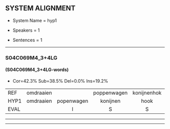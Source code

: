 
## SYSTEM ALIGNMENT

- System Name = hyp1

- Speakers = 1

- Sentences = 1

---

### S04C069M4_3+4LG

#### (S04C069M4_3+4LG-words)

- Cor=42.3%	Sub=38.5%	Del=0.0%	Ins=19.2%

|  |  |  |  |  |  |  |  |  |  |  |  |  |  |  |  |  |  |  |  |  |  |  |  |  |  |  |  |  |  |  |  |  |  |  |  |  |  |  |  |  |  |  |  |  |  |  |  |  |  |  |  |  |
|:--- |:---:|:---:|:---:|:---:|:---:|:---:|:---:|:---:|:---:|:---:|:---:|:---:|:---:|:---:|:---:|:---:|:---:|:---:|:---:|:---:|:---:|:---:|:---:|:---:|:---:|:---:|:---:|:---:|:---:|:---:|:---:|:---:|:---:|:---:|:---:|:---:|:---:|:---:|:---:|:---:|:---:|:---:|:---:|:---:|:---:|:---:|:---:|:---:|:---:|:---:|:---:|:---:|
| REF | omdraaien |  | poppenwagen | konijnenhok | elastiekje |  | ruziemaken | teddybeer | dierentuin | paddenstoelen | verstoppertje | wasmachine |  |  | fototoestel | toiletpapier | vrachtwagen | buurmannen | vogelkooi | olifant | * | schommelen |  | iedereen | schoenenwinkel | knutselen | ophangen | verjaardag | sprookjesboek |  | tandenborstel | lucifer | slaapkamer | achterdeur |  | ziekenhuis | nieuwsgierig | afblijven | kabouter |  |  | washandje | sneeuwwitje | * | goeiendag | vakantie |  | limonade | autorijden | eindelijk | familie | chocolade |
| HYP1 | omdraaien | popenwagen | konijnen | hook | elastiekje | ruzie | maken | teddibee | dierentuin | baddenstoelen | verstoppertje | wasmachine | fototostol | 'tol | it | papier | vrachtwagen | buurmannen | vogelkgooi | olifant | sha | schommelen | izerijen | schoenen | winkel | knutselen | ophangen | verjaardag | sprookjesboek | tanden | borstel | luciver | slaapkamer | achterdeur | s | ziekinhuis | nieuwsgierig | afblijven | kabouter | wals | handje | sneew | wietje | goeien | dag | vakantie | in | manade | autorijden | eindelijk | familie | chocola |
| EVAL |  | I | S | S |  | I | S | S |  | S |  |  | I | I | S | S |  |  | S |  | S |  | I | S | S |  |  |  |  | I | S | S |  |  | I | S |  |  |  | I | I | S | S | S | S |  | I | S |  |  |  | S |
---

---
